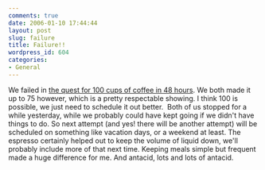 ```yaml
---
comments: true
date: 2006-01-10 17:44:44
layout: post
slug: failure
title: Failure!!
wordpress_id: 604
categories:
- General
---
```


We failed in [the quest for 100 cups of coffee in 48 hours](http://www.rowehl.com/blog/?p=600). We both made it up to 75 however, which is a pretty respectable showing. I think 100 is possible, we just need to schedule it out better.  Both of us stopped for a while yesterday, while we probably could have kept going if we didn't have things to do. So next attempt (and yes! there will be another attempt) will be scheduled on something like vacation days, or a weekend at least. The espresso certainly helped out to keep the volume of liquid down, we'll probably include more of that next time. Keeping meals simple but frequent made a huge difference for me. And antacid, lots and lots of antacid.
